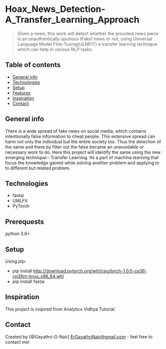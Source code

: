 # Hoax_News_Detection-A_Transfer_Learning_Approach
> Given a news, this work will detect whether the provided news piece is an unauthentically spurious (Fake) news or not, using Universal Language Model FIne-Tuning(ULMFIT) a transfer learning technique which can help in various NLP tasks.

## Table of contents
* [General info](#general-info)
* [Technologies](#technologies)
* [Setup](#setup)
* [Features](#features)
* [Inspiration](#inspiration)
* [Contact](#contact)

## General info
There is a wide spread of fake news on social media, which contains intentionally false information to cheat people. This extensive spread can harm not only the individual but the entire society too. Thus the detection of the same and there by filter out the false became an unavoidable or necessary work to do. Here this project will identify the same using the new emerging technique:- Transfer Learning. Its a part of machine learning that focus the knowledge gained while solving another problem and applying to to different but related problem.

## Technologies
* fastai
* UMLFIt
* PyTorch

## Prerequests
python 3.6+

## Setup
Using pip: 
* pip install http://download.pytorch.org/whl/cpu/torch-1.0.0-cp36-cp36m-linux_x86_64.whl
* pip install fastai

## Inspiration
This project is inspired from Analytics Vidhya Tutorial. 

## Contact
Created by [@Gayathri-G-Nair] ErGayathriNair@gmail.com - feel free to contact me!
